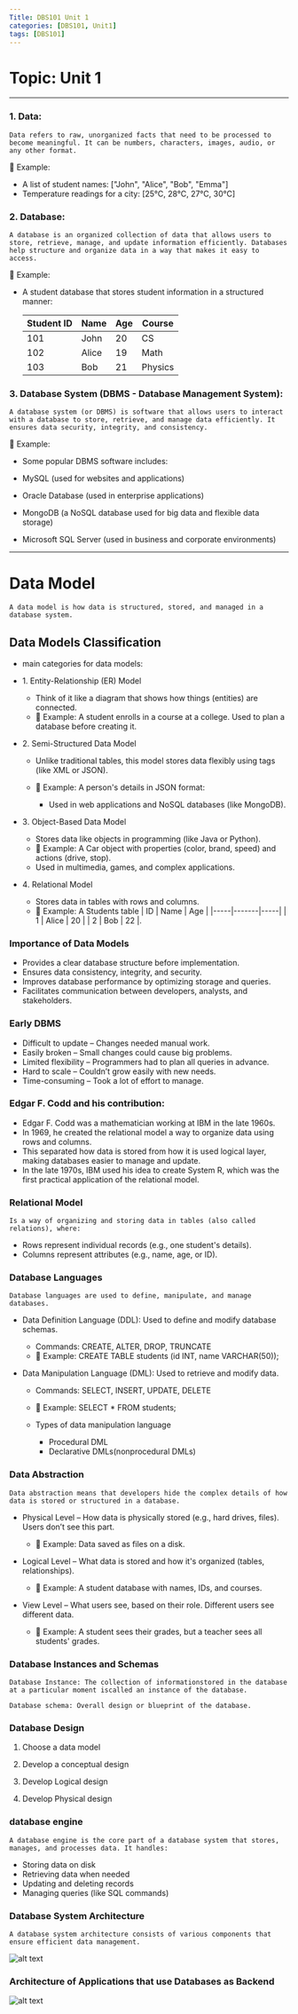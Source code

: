 ```yaml
---
Title: DBS101 Unit 1
categories: [DBS101, Unit1]
tags: [DBS101]
---
```


# Topic: Unit 1
----

### 1. Data:
    Data refers to raw, unorganized facts that need to be processed to become meaningful. It can be numbers, characters, images, audio, or any other format.

📌 Example:

 - A list of student names: ["John", "Alice", "Bob", "Emma"]
 - Temperature readings for a city: [25°C, 28°C, 27°C, 30°C]


### 2. Database:
    A database is an organized collection of data that allows users to store, retrieve, manage, and update information efficiently. Databases help structure and organize data in a way that makes it easy to access.

📌 Example:
- A student database that stores student information in a structured manner:

  | Student ID | Name  | Age | Course  |
  |------------|-------|-----|---------|
  | 101        | John  | 20  | CS      |
  | 102        | Alice | 19  | Math    |
  | 103        | Bob   | 21  | Physics |

### 3. Database System (DBMS - Database Management System):
    A database system (or DBMS) is software that allows users to interact with a database to store, retrieve, and manage data efficiently. It ensures data security, integrity, and consistency.

📌 Example:
- Some popular DBMS software includes:

- MySQL (used for websites and applications)
- Oracle Database (used in enterprise applications)
- MongoDB (a NoSQL database used for big data and flexible data storage)
- Microsoft SQL Server (used in business and corporate environments)

----
# Data Model
    A data model is how data is structured, stored, and managed in a database system.

## Data Models Classification
-  main categories for data models:

  - 1️. Entity-Relationship (ER) Model
    - Think of it like a diagram that shows how things (entities) are connected.
    - 📌 Example: A student enrolls in a course at a college.
Used to plan a database before creating it.

  - 2️. Semi-Structured Data Model 

    - Unlike traditional tables, this model stores data       flexibly using tags (like XML or JSON).
    
    - 📌 Example: A person's details in JSON format:
      - Used in web applications and NoSQL databases (like MongoDB).

  - 3️.  Object-Based Data Model

    - Stores data like objects in programming (like Java or Python).
    - 📌  Example: A Car object with properties (color, brand, speed) and actions (drive, stop).
    - Used in multimedia, games, and complex applications.

  - 4️. Relational Model

    - Stores data in tables with rows and columns.
    - 📌 Example: A Students table
      | ID  | Name  | Age |
      |-----|-------|-----|
      | 1   | Alice | 20  |
      | 2   | Bob   | 22  |.



### Importance of Data Models
- Provides a clear database structure before implementation.
-  Ensures data consistency, integrity, and security.
-  Improves database performance by optimizing storage and queries.
-  Facilitates communication between developers, analysts, and stakeholders.

### Early DBMS
- Difficult to update – Changes needed manual work.
- Easily broken – Small changes could cause big problems.
- Limited flexibility – Programmers had to plan all queries in advance.
- Hard to scale – Couldn’t grow easily with new needs.
- Time-consuming – Took a lot of effort to manage.

### Edgar F. Codd and his contribution:
 - Edgar F. Codd was a mathematician working at IBM in the late 1960s.
 - In 1969, he created the relational model a way to organize data using rows and columns.
 - This separated how data is stored from how it is used logical layer, making databases easier to manage and update.
 - In the late 1970s, IBM used his idea to create System R, which was the first practical application of the relational model.

### Relational Model
    Is a way of organizing and storing data in tables (also called relations), where:
  - Rows represent individual records (e.g., one student's details).
  - Columns represent attributes (e.g., name, age, or ID).



###  Database Languages 
    Database languages are used to define, manipulate, and manage databases.


- Data Definition Language (DDL): Used to define and modify database schemas.
  - Commands: CREATE, ALTER, DROP, TRUNCATE
  - 📌 Example: CREATE TABLE students (id INT, name VARCHAR(50));
  
- Data Manipulation Language (DML): Used to retrieve and modify data.
  - Commands: SELECT, INSERT, UPDATE, DELETE
  - 📌 Example: SELECT * FROM students;

   - Types of data manipulation language
     - Procedural DML
     - Declarative DMLs(nonprocedural DMLs)

### Data Abstraction
    Data abstraction means that developers hide the complex details of how data is stored or structured in a database.

- Physical Level – How data is physically stored (e.g., hard drives, files). Users don’t see this part.
  - 📌 Example: Data saved as files on a disk.

- Logical Level – What data is stored and how it's organized (tables, relationships).
  - 📌 Example: A student database with names, IDs, and courses.

- View Level – What users see, based on their role. Different users see different data.
  - 📌 Example: A student sees their grades, but a teacher sees all students' grades.






### Database Instances and Schemas
    Database Instance: The collection of informationstored in the database at a particular moment iscalled an instance of the database.

    Database schema: Overall design or blueprint of the database.

### Database Design

1. Choose a data model

2. Develop a conceptual design 

3. Develop Logical design

4. Develop Physical design

### database engine
    A database engine is the core part of a database system that stores, manages, and processes data. It handles:
 - Storing data on disk
 - Retrieving data when needed
 - Updating and deleting records
 - Managing queries (like SQL commands)





###  Database System Architecture 
    A database system architecture consists of various components that ensure efficient data management.

![alt text](../assets/DSA.png)


### Architecture of Applications that use Databases as Backend
![alt text](../assets/AA.png)